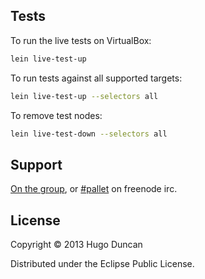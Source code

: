 ## Tests

To run the live tests on VirtualBox:

```bash
lein live-test-up
```

To run tests against all supported targets:

```bash
lein live-test-up --selectors all
```

To remove test nodes:

```bash
lein live-test-down --selectors all
```

## Support

[On the group](http://groups.google.com/group/pallet-clj), or
[#pallet](http://webchat.freenode.net/?channels=#pallet) on freenode irc.

## License

Copyright © 2013 Hugo Duncan

Distributed under the Eclipse Public License.
